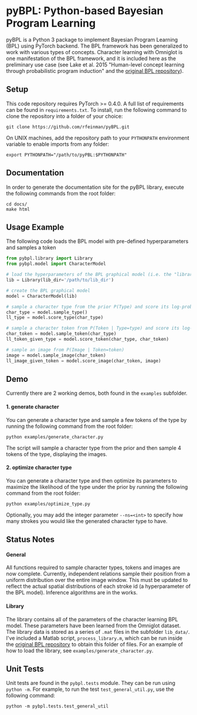 # pyBPL: Python-based Bayesian Program Learning

pyBPL is a Python 3 package to implement Bayesian Program Learning (BPL)
using PyTorch backend. The BPL framework has been generalized to work with
various types of concepts. Character learning with Omniglot is one
manifestation of the BPL framework, and it is included here as the preliminary
use case (see Lake et al. 2015 "Human-level concept learning through
probabilistic program induction" and the [original BPL repository](https://github.com/brendenlake/BPL)).



## Setup

This code repository requires PyTorch >= 0.4.0. A full list of requirements can
be found in `requirements.txt`. To install, run the following command to clone
the repository into a folder of your choice:
```
git clone https://github.com/rfeinman/pyBPL.git
```
On UNIX machines, add the repository path to your `PYTHONPATH` environment variable to enable imports from any folder:
```
export PYTHONPATH="/path/to/pyPBL:$PYTHONPATH"
```



## Documentation
In order to generate the documentation site for the pyBPL library, execute the
following commands from the root folder:
```
cd docs/
make html
```

## Usage Example

The following code loads the BPL model with pre-defined hyperparameters 
and samples a token

```python
from pybpl.library import Library
from pybpl.model import CharacterModel

# load the hyperparameters of the BPL graphical model (i.e. the "library")
lib = Library(lib_dir='/path/to/lib_dir')

# create the BPL graphical model
model = CharacterModel(lib)

# sample a character type from the prior P(Type) and score its log-probability
char_type = model.sample_type()
ll_type = model.score_type(char_type)

# sample a character token from P(Token | Type=type) and score its log-probability
char_token = model.sample_token(char_type)
ll_token_given_type = model.score_token(char_type, char_token)

# sample an image from P(Image | Token=token)
image = model.sample_image(char_token)
ll_image_given_token = model.score_image(char_token, image)

```

## Demo
Currently there are 2 working demos, both found in the `examples` subfolder.

#### 1. generate character

You can generate a character type and sample a few tokens of the type by
running the following command from the root folder:
```
python examples/generate_character.py
```
The script will sample a character type from the prior and then sample 4 tokens
of the type, displaying the images.

#### 2. optimize character type
You can generate a character type and then optimize its parameters to maximize
the likelihood of the type under the prior by running the following
command from the root folder:
```
python examples/optimize_type.py
```
Optionally, you may add the integer parameter `--ns=<int>` to specify how many
strokes you would like the generated character type to have.


## Status Notes

#### General

All functions required to sample character types, tokens and images are now
complete. Currently, independent relations sample their position from a uniform distribution over the entire image window. This must be updated to reflect the actual spatial distributions of each stroke id (a hyperparameter of the BPL model). Inference algorithms are in the works. 

#### Library

The library contains all of the parameters of the character learning BPL
model. These parameters have been learned from the Omniglot dataset. 
The library data is stored as a 
series of `.mat` files in the subfolder `lib_data/`. 
I've included a Matlab script, `process_library.m`, which can be
run inside the [original BPL repository](https://github.com/brendenlake/BPL) to 
obtain this folder of files. For an example of how to load the library, see
`examples/generate_character.py`.


## Unit Tests
Unit tests are found in the `pybpl.tests` module. They can be run using
`python -m`. For example, to run the test `test_general_util.py`, use the
following command:
```
python -m pybpl.tests.test_general_util
```
